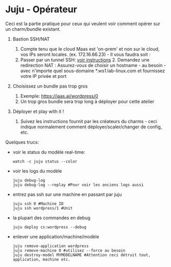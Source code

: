 # Juju  - Opérateur

Ceci est la partie pratique pour ceux qui veulent voir comment opérer sur un charm/bundle existant.

1. Bastion SSH/NAT

   1. Compte tenu que le cloud Maas est 'on-prem' et non sur le cloud, vos IPs seront locales. (ex. 172.16.66.23) - Il vous faudra soit :
   1. Passer par un tunnel SSH: [voir instructions](../juju/TunnelSshMaas.md)
      2. Demandez une redirection NAT : Assurez-vous de choisir un hostname - au besoin - avec n'importe quel sous-domaine *.ws1.lab-linux.com et fournissez votre IP privée et port

2. Choisissez un bundle pas trop gros

   1. Exemple: https://jaas.ai/wordpress/0
   2. Un trop gros bundle sera trop long à déployer pour cette atelier

3. Déployer et play with it !

   1. Suivez les instructions fournit par les créateurs du charms - ceci indique normalement comment déployer/scaler/changer de config, etc.



Quelques trucs:

- voir le status du modèle real-time: 

  ```
  watch -c juju status --color
  ```

- voir les logs du modèle

  ```
  juju debug-log
  juju debug-log --replay #Pour voir les anciens logs aussi
  ```

- entrez pas ssh sur une machine en passant par juju

  ```
  juju ssh 0 #Machine ID
  juju ssh wordpress/1 #Unit
  ```

- la plupart des commandes en debug

  ```
  juju deploy cs:wordpress --debug
  ```

- enlever une application/machine/modèle

  ```
  juju remove-application wordpress
  juju remove-machine 0 #utilisez --force au besoin
  juju destroy-model MYMODELNAME #Attention ceci détruit tout, application, machine etc.
  ```

  

